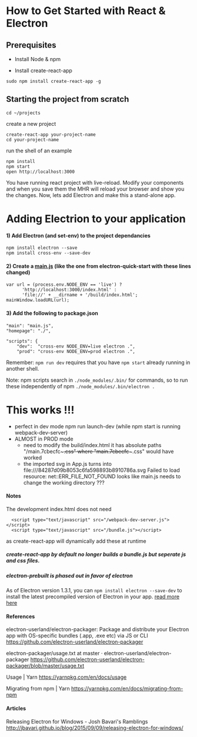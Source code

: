 
# How to Get Started with React & Electron

## Prerequisites

- Install Node & npm

- Install create-react-app
```
sudo npm install create-react-app -g
```

## Starting the project from scratch

```
cd ~/projects
```

create a new project
```
create-react-app your-project-name
cd your-project-name
```

run the shell of an example
```
npm install
npm start
open http://localhost:3000
```

You have running react project with live-reload.  Modify your components and when you save them the MHR will reload your browser and show you the changes.
Now, lets add Electron and make this a stand-alone app.

# Adding Electrion to your application

#### 1) Add Electron (and set-env) to the project dependancies
```
npm install electron --save
npm install cross-env --save-dev
```

#### 2) Create a [main.js](main.js) (like the one from electron-quick-start with these lines changed)
```
var url = (process.env.NODE_ENV == 'live') ?
      'http://localhost:3000/index.html' :
      'file://' + __dirname + '/build/index.html';
mainWindow.loadURL(url);
```

#### 3) Add the following to package.json

```
"main": "main.js",
"homepage": "./",

"scripts": {
    "dev":  "cross-env NODE_ENV=live electron .",
    "prod": "cross-env NODE_ENV=prod electron .",    
```

Remember: `npm run dev` requires that you have `npm start` already running in
another shell.


Note: npm scripts search in ```./node_modules/.bin/``` for commands, so to run these independently of npm  ```./node_modules/.bin/electron .```



# This works !!!
- perfect in dev mode
    npm run launch-dev (while npm start is running webpack-dev-server)
- ALMOST in PROD mode
    - need to modify the build/index.html
         it has absolute paths "/main.7cbecfc~~~.css"
         where  "main.7cbecfc~~~.css" would have worked
    - the imported svg in App.js turns into
    file:///84287d09b8053c6fa598893b8910786a.svg Failed to load resource: net::ERR_FILE_NOT_FOUND
    looks like main.js needs to change the working directory ???

#### Notes

The development index.html does not need
```
  <script type="text/javascript" src="/webpack-dev-server.js"></script>
  <script type="text/javascript" src="/bundle.js"></script>
```
as create-react-app will dynamically add these at runtime


##### create-react-app by default no longer builds a bundle.js but seperate js and css files.

##### electron-prebuilt is phased out in favor of electron
As of Electron version 1.3.1, you can `npm install electron --save-dev` to install the latest precompiled version of Electron in your app. [read more here](http://electron.atom.io/blog/2016/08/16/npm-install-electron)


#### References

electron-userland/electron-packager: Package and distribute your Electron app with OS-specific bundles (.app, .exe etc) via JS or CLI
https://github.com/electron-userland/electron-packager

electron-packager/usage.txt at master · electron-userland/electron-packager
https://github.com/electron-userland/electron-packager/blob/master/usage.txt

Usage | Yarn
https://yarnpkg.com/en/docs/usage

Migrating from npm | Yarn
https://yarnpkg.com/en/docs/migrating-from-npm


#### Articles

Releasing Electron for Windows - Josh Bavari's Ramblings
http://jbavari.github.io/blog/2015/09/09/releasing-electron-for-windows/
